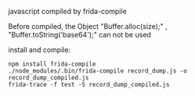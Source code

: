 javascript compiled by frida-compile

Before compiled, 
the Object "Buffer.alloc(size);" , "Buffer.toString('base64');" can not be used

install and compile:
```buildoutcfg
npm install frida-compile
./node_modules/.bin/frida-compile record_dump.js -o record_dump_compiled.js
frida-trace -f test -S record_dump_compiled.js
```


